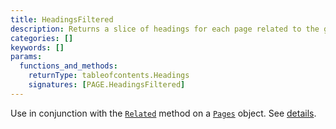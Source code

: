 ```yaml
---
title: HeadingsFiltered
description: Returns a slice of headings for each page related to the given page.
categories: []
keywords: []
params:
  functions_and_methods:
    returnType: tableofcontents.Headings
    signatures: [PAGE.HeadingsFiltered]
---
```


Use in conjunction with the [`Related`] method on a [`Pages`] object. See&nbsp;[details].

[`Pages`]: /methods/pages/
[`Related`]: /methods/pages/related/
[details]: /content-management/related-content/#index-content-headings
